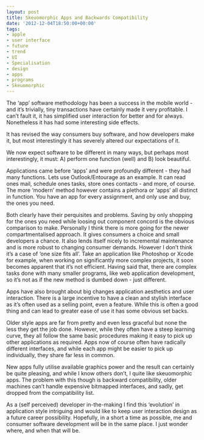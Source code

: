 ```yaml
---
layout: post
title: Skeuomorphic Apps and Backwards Compatibility
date: '2012-12-04T18:50:00+00:00'
tags:
- apple
- user interface
- future
- trend
- UI
- Specialisation
- design
- apps
- programs
- Skeuomorphic
---
```

The ‘app’ software methodology has been a success in the mobile world - and it’s trivially, tiny transactions have certainly made it very profitable. I can’t fault it, it has simplified user interaction for better and for always. Nonetheless it has had some interesting side effects.

It has revised the way consumers buy software, and how developers make it, but most interestingly it has severely altered our expectations of it.

We now expect software to be different in many ways, but perhaps most interestingly, it must: A) perform one function (well) and B) look beautiful.

Applications came before ‘apps’ and were profoundly different - they had many functions. Lets use Outlook/Entourage as an example. It can read ones mail, schedule ones tasks, store ones contacts - and more, of course. The more ‘modern’ method however contains a plethora or ‘apps’ all distinct in function. You have an app for every assignment, and only use and buy, the ones you need.

Both clearly have their perquisites and problems. Saving by only shopping for the ones you need while loosing out component concord is the obvious comparison to make. Personally I think there is more going for the newer compartmentalised approach. It gives consumers a choice and small developers a chance. It also lends itself nicely to incremental maintenance and is more robust to changing consumer demands. However I don’t think it’s a case of ‘one size fits all’. Take an application like Photoshop or Xcode for example, when working on significantly more complex projects, it soon becomes apparent that it’s not efficient. Having said that, there are complex tasks done with many smaller programs, like web application development, so it’s not as if the new method is dumbed down - just different.

Apps have also brought about big changes application aesthetics and user interaction. There is a large incentive to have a clean and stylish interface as it’s often used as a selling point, even a feature. While this is often a good thing and can lead to greater ease of use it has some obvious set backs. 

Older style apps are far from pretty and even less graceful but none the less they get the job done. However, while they often have a steep learning curve, they all follow the same basic procedures making it easy to pick up other applications as required. Apps now of course often have radically different interfaces, and while each app might be easier to pick up individually, they share far less in common.

New apps fully utilise available graphics power and the result can certainly be quite pleasing, and while I know others don’t, I quite like skeuomorphic apps. The problem with this though is backward compatibility, older machines can’t handle expensive bitmapped interfaces, and sadly, get dropped from the compatibility list.

As a (self perceived) developer in-the-making I find this ‘evolution’ in application style intriguing and would like to keep user interaction design as a future career possibility. Hopefully, in a short a time as possible, me and consumer software development will be in the same place. I just wonder where, and when that will be.
